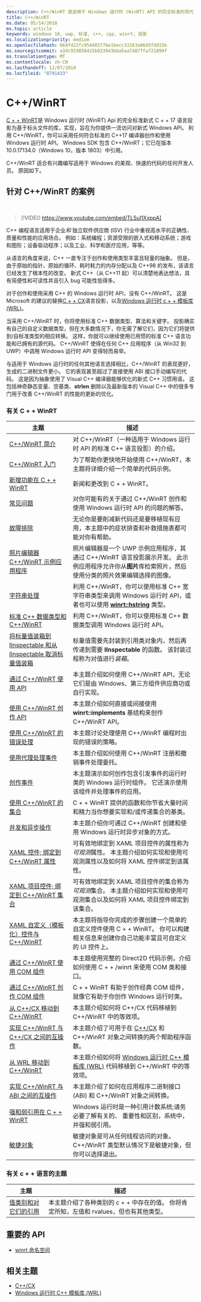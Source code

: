 ```yaml
---
description: C++/WinRT 是适用于 Windows 运行时 (WinRT) API 的完全标准的现代 C++17 语言投影，以基于标头文件的库的形式实现。
title: C++/WinRT
ms.date: 05/14/2018
ms.topic: article
keywords: windows 10, uwp, 标准, c++, cpp, winrt, 投影
ms.localizationpriority: medium
ms.openlocfilehash: 664fd22fc954403776e1becc31563a06d5fdd15b
ms.sourcegitcommit: a3dc929858415b933943bba5aa7487ffa721899f
ms.translationtype: MT
ms.contentlocale: zh-CN
ms.lasthandoff: 12/07/2018
ms.locfileid: "8791433"
---
```

# <a name="cwinrt"></a>C++/WinRT

[C + + WinRT](/windows/uwp/cpp-and-winrt-apis/intro-to-using-cpp-with-winrt)是 Windows 运行时 (WinRT) Api 的完全标准新式 C + + 17 语言投影为基于标头文件的库，实现，旨在为你提供一流访问对新式 Windows API。 利用 C++/WinRT，你可以采用任何符合标准的 C++17 编译器创作和使用 Windows 运行时 API。 Windows SDK 包含 C++/WinRT；它已在版本 10.0.17134.0（Windows 10，版本 1803）中引用。

C++/WinRT 适合有兴趣编写适用于 Windows 的美观、快速的代码的任何开发人员。 原因如下。

## <a name="the-case-for-cwinrt"></a>针对 C++/WinRT 的案例
&nbsp;
> [!VIDEO https://www.youtube.com/embed/TLSul1XxppA]

C++ 编程语言适用于企业*和* 独立软件供应商 (ISV) 行业中重视高水平的正确性、质量和性能的应用场合。 例如：系统编程；资源受限的嵌入式和移动系统；游戏和图形；设备驱动程序；以及工业、科学和医疗应用，等等。

从语言的角度来说，C++ 一直专注于创作和使用类型丰富且轻量的抽象。 但是，由于原始的指针、原始的循环、耗时耗力的内存分配以及 C++98 的发布，该语言已经发生了根本性的改变。 新式 C++（从 C++11 起）可以清楚地表达想法，具有简便性和可读性并且引入 bug 可能性低得多。

对于创作和使用采用 C++ 的 Windows 运行时 API，没有 C++/WinRT。 这是 Microsoft 的建议的替换[C + + CX](/cpp/cppcx/visual-c-language-reference-c-cx?branch=live)语言投影，以及[Windows 运行时 c + + 模板库 (WRL)](/cpp/windows/windows-runtime-cpp-template-library-wrl?branch=live)。

当采用 C++/WinRT 时，你将使用标准 C++ 数据类型、算法和关键字。 投影确实有自己的自定义数据类型，但在大多数情况下，你无需了解它们，因为它们将提供到/自标准类型的相应转换。 这样，你就可以继续使用已用惯的标准 C++ 语言功能和已拥有的源代码。 C++/WinRT 使得在任何 C++ 应用程序（从 Win32 到 UWP）中调用 Windows 运行时 API 变得轻而易举。

与适用于 Windows 运行时的任何其他语言选择相比，C++/WinRT 的表现更好，生成的二进制文件更小。 它的表现甚至超过了直接使用 ABI 接口手动编写的代码。 这是因为抽象使用了 Visual C++ 编译器能够优化的新式 C++ 习惯用语。 这包括神奇静态变量、空基类、**strlen** 删除以及最新版本的 Visual C++ 中的很多专门用于改善 C++/WinRT 的性能的更新的优化。

### <a name="topics-about-cwinrt"></a>有关 C + + WinRT

| 主题 | 描述 |
| - | - |
| [C++/WinRT 简介](intro-to-using-cpp-with-winrt.md) | 对 C++/WinRT（一种适用于 Windows 运行时 API 的标准 C++ 语言投影）的介绍。 |
| [C++/WinRT 入门](get-started.md) | 为了帮助你更快地开始使用 C++/WinRT，本主题将详细介绍一个简单的代码示例。 |
| [新增功能在 C + + WinRT](news.md) | 新闻和更改到 C + + WinRT。 |
| [常见问题](faq.md) | 对你可能有的关于通过 C++/WinRT 创作和使用 Windows 运行时 API 的问题的解答。 |
| [故障排除](troubleshooting.md) | 无论你是要削减新代码还是要移植现有应用，本主题中的症状排查和补救措施表都可能对你有帮助。 |
| [照片编辑器 C++/WinRT 示例应用程序](photo-editor-sample.md) | 照片编辑器是一个 UWP 示例应用程序，其通过 C++/WinRT 语言投影展示开发。 此示例应用程序允许你从**图片**库检索照片，然后使用分类的照片效果编辑选择的图像。 | 
| [字符串处理](strings.md) | 利用 C++/WinRT，你可以使用标准 C++ 宽字符串类型来调用 Windows 运行时 API，或者也可以使用 [**winrt::hstring**](/uwp/cpp-ref-for-winrt/hstring) 类型。 |
| [标准 C++ 数据类型和 C++/WinRT](std-cpp-data-types.md) | 利用 C++/WinRT，你可以使用标准 C++ 数据类型调用 Windows 运行时 API。 |
| [将标量值装箱到 IInspectable 和从 IInspectable 取消标量值装箱](boxing.md) | 标量值需要先封装到引用类对象内，然后再传递到需要 **IInspectable** 的函数。 该封装过程称为对值进行*装箱*。 |
| [通过 C++/WinRT 使用 API](consume-apis.md) | 本主题介绍如何使用 C++/WinRT API，无论它们是由 Windows、第三方组件供应商功或自行实现。 |
| [使用 C++/WinRT 创作 API](author-apis.md) | 本主题介绍如何直接或间接使用 **winrt::implements** 基结构来创作 C++/WinRT API。 |
| [使用 C++/WinRT 的错误处理](error-handling.md) | 本主题讨论处理使用 C++/WinRT 编程时出现的错误的策略。 |
| [使用代理处理事件](handle-events.md) | 本主题介绍如何使用 C++/WinRT 注册和撤销事件处理委托。 |
| [创作事件](author-events.md) | 本主题演示如何创作包含引发事件的运行时类的 Windows 运行时组件。 它还演示使用该组件并处理事件的应用。 |
| [使用 C++/WinRT 的集合](collections.md) | C + + WinRT 提供的函数和你节省大量时间和精力当你想要实现和/或传递集合的基类。 |
| [并发和异步操作](concurrency.md) | 本主题介绍你可通过 C++/WinRT 创建和使用 Windows 运行时异步对象的方式。 |
| [XAML 控件; 绑定到 C++/WinRT 属性](binding-property.md) | 可有效地绑定到 XAML 项目控件的属性称为*可观测*属性。 本主题介绍如何实现和使用可观测属性以及如何将 XAML 控件绑定到该属性。 |
| [XAML 项目控件; 绑定到 C++/WinRT 集合](binding-collection.md) | 可有效地绑定到 XAML 项目控件的集合称为*可观测*集合。 本主题介绍如何实现和使用可观测集合以及如何将 XAML 项目控件绑定到该集合。 |
| [XAML 自定义（模板化）控件与 C++/WinRT](xaml-cust-ctrl.md) | 本主题将指导你完成的步骤创建一个简单的自定义控件使用 C + + WinRT。 你可以构建相关信息来创建你自己功能丰富且可自定义的 UI 控件上。 |
| [通过 C++/WinRT 使用 COM 组件](consume-com.md) | 本主题使用完整的 Direct2D 代码示例，介绍如何使用 C + + /winrt 来使用 COM 类和接口。 |
| [通过 C++/WinRT 创作 COM 组件](author-coclasses.md) | C + + WinRT 有助于创作经典 COM 组件，就像它有助于你创作 Windows 运行时类。 |
| [从 C++/CX 移动到 C++/WinRT](move-to-winrt-from-cx.md) | 本主题介绍如何将 C++/CX 代码移植到 C++/WinRT 中的等效项。 |
| [实现 C++/WinRT 与 C++/CX 之间的互操作](interop-winrt-cx.md) | 本主题介绍了可用于在 [C++/CX](/cpp/cppcx/visual-c-language-reference-c-cx?branch=live) 和 C++/WinRT 对象之间转换的两个帮助程序函数。 |
| [从 WRL 移动到 C++/WinRT](move-to-winrt-from-wrl.md) | 本主题介绍如何将 [Windows 运行时 C++ 模板库 (WRL)](/cpp/windows/windows-runtime-cpp-template-library-wrl) 代码移植到 C++/WinRT 中的等效项。 |
| [实现 C++/WinRT 与 ABI 之间的互操作](interop-winrt-abi.md) | 本主题介绍了如何在应用程序二进制接口 (ABI) 和 C++/WinRT 对象之间转换。 |
| [强和弱引用在 C + + WinRT](weak-references.md) | Windows 运行时是一种引用计数系统;请务必要了解有关的、 重要性和区别，系统中，并强和弱引用。 |
| [敏捷对象](agile-objects.md) | 敏捷对象是可从任何线程访问的对象。 C++/WinRT 类型默认情况下是敏捷对象，但你可以选择退出。 |

### <a name="topics-about-the-c-language"></a>有关 c + + 语言的主题

| 主题 | 描述 |
| - | - |
| [值类别和对它们的引用](cpp-value-categories.md) | 本主题介绍了各种类别的 c + + 中存在的值。 你将肯定所知，左值和 rvalues，但也有其他类型。 |

## <a name="important-apis"></a>重要的 API
* [winrt 命名空间](/uwp/cpp-ref-for-winrt/winrt)

## <a name="related-topics"></a>相关主题
* [C++/CX](/cpp/cppcx/visual-c-language-reference-c-cx)
* [Windows 运行时 C++ 模板库 (WRL)](/cpp/windows/windows-runtime-cpp-template-library-wrl)
